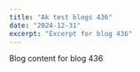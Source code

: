 ```yaml
---
title: "Ak test blogs 436"
date: "2024-12-31"
excerpt: "Excerpt for blog 436"
---
```


Blog content for blog 436